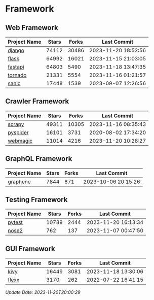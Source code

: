 # Framework

## Web Framework
| Project Name | Stars | Forks | Last Commit |
| ------------ | ----- | ----- | ----------- |
| [django](https://github.com/django/django) | 74112 | 30486 | 2023-11-20 18:52:56 |
| [flask](https://github.com/pallets/flask) | 64992 | 16021 | 2023-11-15 21:03:05 |
| [fastapi](https://github.com/tiangolo/fastapi) | 64803 | 5490 | 2023-11-18 13:47:35 |
| [tornado](https://github.com/tornadoweb/tornado) | 21331 | 5554 | 2023-11-16 01:21:57 |
| [sanic](https://github.com/sanic-org/sanic) | 17448 | 1539 | 2023-09-07 12:26:56 |

## Crawler Framework
| Project Name | Stars | Forks | Last Commit |
| ------------ | ----- | ----- | ----------- |
| [scrapy](https://github.com/scrapy/scrapy) | 49311 | 10305 | 2023-11-16 08:35:43 |
| [pyspider](https://github.com/binux/pyspider) | 16101 | 3731 | 2020-08-02 17:34:20 |
| [webmagic](https://github.com/code4craft/webmagic) | 11014 | 4216 | 2023-11-20 10:28:27 |

## GraphQL Framework
| Project Name | Stars | Forks | Last Commit |
| ------------ | ----- | ----- | ----------- |
| [graphene](https://github.com/graphql-python/graphene) | 7844 | 871 | 2023-10-06 20:15:26 |

## Testing Framework
| Project Name | Stars | Forks | Last Commit |
| ------------ | ----- | ----- | ----------- |
| [pytest](https://github.com/pytest-dev/pytest) | 10789 | 2444 | 2023-11-20 16:13:34 |
| [nose2](https://github.com/nose-devs/nose2) | 762 | 137 | 2023-11-07 00:47:50 |

## GUI Framework
| Project Name | Stars | Forks | Last Commit |
| ------------ | ----- | ----- | ----------- |
| [kivy](https://github.com/kivy/kivy) | 16449 | 3081 | 2023-11-18 13:30:06 |
| [flexx](https://github.com/flexxui/flexx) | 3170 | 262 | 2022-07-22 16:41:15 |

*Update Date: 2023-11-20T20:00:29*